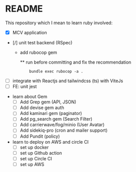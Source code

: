 # README

This repository which I mean to learn ruby involved:

- [x] MCV application
- [/] unit test backend (RSpec)

  - add rubocop gem

    ** run before committing and fix the recommendation

    ```Shell
        bundle exec rubocop -a .
    ```

- [ ] integrate with Reactjs and tailwindcss (ts) with ViteJs
- [ ] FE: unit jest

- learn about Gem
  - [ ] Add Grep gem (API, JSON)
  - [ ] Add devise gem auth
  - [ ] Add kaminari gem (paginator)
  - [ ] Add pg_search gem (Search Filter)
  - [ ] Add carrierwave/fog/minio (User Avatar)
  - [ ] Add sidekiq-pro (cron and mailer support)
  - [ ] Add Pundit (policy)

- learn to deploy on AWS and circle CI
  - [ ] set up docker
  - [ ] set up Github action
  - [ ] set up Circle CI
  - [ ] set up AWS
